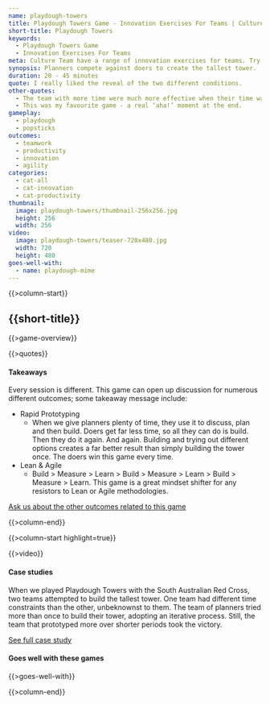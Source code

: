 ```yaml
---
name: playdough-towers
title: Playdough Towers Game - Innovation Exercises For Teams | Culture Team
short-title: Playdough Towers
keywords:
  - Playdough Towers Game
  - Innovation Exercises For Teams
meta: Culture Team have a range of innovation exercises for teams. Try our Playdough Towers game & see planners compete against doers to create the tallest tower.
synopsis: Planners compete against doers to create the tallest tower.
duration: 20 - 45 minutes
quote: I really liked the reveal of the two different conditions.
other-quotes:
  - The team with more time were much more effective when their time was running out. It was a good lesson to use smaller goals, like a series of sprints.
  - This was my favourite game - a real ‘aha!’ moment at the end.
gameplay: 
  - playdough
  - popsticks
outcomes:
  - teamwork
  - productivity
  - innovation
  - agility
categories:
  - cat-all
  - cat-innovation
  - cat-productivity
thumbnail: 
  image: playdough-towers/thumbnail-256x256.jpg
  height: 256
  width: 256
video:
  image: playdough-towers/teaser-720x480.jpg
  width: 720
  height: 480
goes-well-with:
  - name: playdough-mime
---
```

{{>column-start}}

## {{short-title}}

{{>game-overview}}

{{>quotes}}

#### Takeaways

Every session is different. This game can open up discussion for numerous different outcomes; some takeaway message include:

* Rapid Prototyping
  * When we give planners plenty of time, they use it to discuss, plan and then build. Doers get far less time, so all they can do is build. Then they do it again. And again. Building and trying out different options creates a far better result than simply building the tower once. The doers win this game every time.
* Lean & Agile 
  * Build > Measure > Learn > Build > Measure > Learn > Build > Measure > Learn. This game is a great mindset shifter for any resistors to Lean or Agile methodologies.

[Ask us about the other outcomes related to this game](#)

{{>column-end}}

{{>column-start highlight=true}}

{{>video}}

#### Case studies

When we played Playdough Towers with the South Australian Red Cross, two teams attempted to build the tallest tower. One team had different time constraints than the other, unbeknownst to them. The team of planners tried more than once to build their tower, adopting an iterative process. Still, the team that prototyped more over shorter periods took the victory.

[See full case study](#)

#### Goes well with these games

{{>goes-well-with}}

{{>column-end}}
